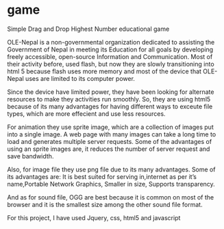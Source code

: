 # game
Simple Drag and Drop
Highest Number educational game

OLE-Nepal is a non-governmental organization dedicated to assisting the Government of Nepal in meeting its Education for all goals by developing freely accessible, open-source Information and Communication. Most of their activity before, used flash, but now they are slowly transitioning into html 5 because flash uses more memory and most of the device that OLE-Nepal uses are limited to its computer power. 

Since the device have limited power, they have been looking for alternate resources to make they activities run smoothly. So, they are using html5 because of its many advantages for having different ways to exceute file types, which are more effecient and use less resources. 

For animation they use sprite image, which are a collection of images put into a single image. A web page with many images can take a long time to load and generates multiple server requests. Some of the advantages of using an sprite images are, it reduces the number of server request and save bandwidth. 

Also, for image file they use png file due to its many advantages. Some of its advantages are: It is best suited for serving in,internet as per it’s name,Portable Network Graphics, Smaller in size, Supports transparency.

 And as for sound file, OGG are best because  it is common on most of the browser and it is the smallest size among the other sound file format. 
 
For this project, I have used
Jquery, css, html5 and javascript
